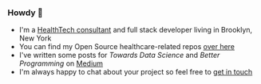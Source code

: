 ### Howdy 👋

- I'm a [HealthTech consultant](https://whitebrick.com) and full stack developer living in Brooklyn, New York
- You can find my Open Source healthcare-related repos [over here](https://github.com/whitebrick)
- I've written some posts for _Towards Data Science_ and _Better Programming_ on [Medium](https://medium.com/@s1mon)
- I'm always happy to chat about your project so feel free to [get in touch](https://hello.whitebrick.com/about)
